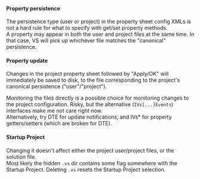 #### Property persistence 

The persistence type (user or project) in the property sheet config XMLs is not a hard rule for what to specify with 
get/set property methods.  
A property may appear in both the user and project files at the same time. In that case, VS will pick up whichever
file matches the "canonical" persistence.

#### Property update

Changes in the project property sheet followed by "Apply/OK" will immediately be saved to disk, to the file 
corresponding to the project's canonical persistence ("user"/"project").  

Monitoring the files directly is a possible choice for monitoring changes to the project configuration. 
Risky, but the alternative (`IVs[...]Events`) interfaces make me not care right now.  
Alternatively, try DTE for update notifications, and IVs* for property getters/setters (which are broken for DTE).

#### Startup Project

Changing it doesn't affect either the project user/project files, or the solution file.  
Most likely the hidden `.vs` dir contains some flag somewhere with the Startup Project. 
Deleting `.vs` resets the Startup Project selection.